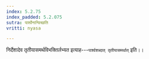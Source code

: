 ```yaml
---
index: 5.2.75
index_padded: 5.2.075
sutra: पार्श्वेनान्विच्छति
vritti: nyasa

---
```

निर्देशादेव तृतीयासमर्थविभक्तिर्लभ्यत इत्याह---`पार्श्वशब्दात् तृतीयासमर्थात्` इति।।